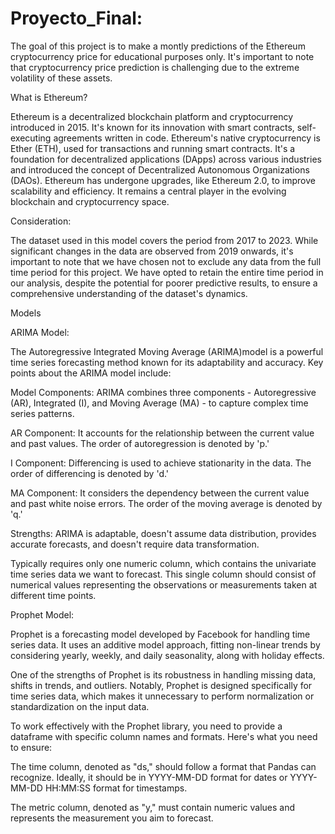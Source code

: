# Proyecto_Final:

The goal of this project is to make a montly predictions of the Ethereum cryptocurrency price for educational purposes only. It's important to note that cryptocurrency price prediction is challenging due to the extreme volatility of these assets.

What is Ethereum?

Ethereum is a decentralized blockchain platform and cryptocurrency introduced in 2015. It's known for its innovation with smart contracts, self-executing agreements written in code. Ethereum's native cryptocurrency is Ether (ETH), used for transactions and running smart contracts. It's a foundation for decentralized applications (DApps) across various industries and introduced the concept of Decentralized Autonomous Organizations (DAOs). Ethereum has undergone upgrades, like Ethereum 2.0, to improve scalability and efficiency. It remains a central player in the evolving blockchain and cryptocurrency space.

Consideration:

The dataset used in this model covers the period from 2017 to 2023. While significant changes in the data are observed from 2019 onwards, it's important to note that we have chosen not to exclude any data from the full time period for this project. We have opted to retain the entire time period in our analysis, despite the potential for poorer predictive results, to ensure a comprehensive understanding of the dataset's dynamics.

Models

ARIMA Model:

The Autoregressive Integrated Moving Average (ARIMA)model is a powerful time series forecasting method known for its adaptability and accuracy. Key points about the ARIMA model include:

Model Components: ARIMA combines three components - Autoregressive (AR), Integrated (I), and Moving Average (MA) - to capture complex time series patterns.

AR Component: It accounts for the relationship between the current value and past values. The order of autoregression is denoted by 'p.'

I Component: Differencing is used to achieve stationarity in the data. The order of differencing is denoted by 'd.'

MA Component: It considers the dependency between the current value and past white noise errors. The order of the moving average is denoted by 'q.'

Strengths: ARIMA is adaptable, doesn't assume data distribution, provides accurate forecasts, and doesn't require data transformation.

Typically requires only one numeric column, which contains the univariate time series data we want to forecast. This single column should consist of numerical values representing the observations or measurements taken at different time points.

Prophet Model:

Prophet is a forecasting model developed by Facebook for handling time series data. It uses an additive model approach, fitting non-linear trends by considering yearly, weekly, and daily seasonality, along with holiday effects.

One of the strengths of Prophet is its robustness in handling missing data, shifts in trends, and outliers. Notably, Prophet is designed specifically for time series data, which makes it unnecessary to perform normalization or standardization on the input data.

To work effectively with the Prophet library, you need to provide a dataframe with specific column names and formats. Here's what you need to ensure:

The time column, denoted as "ds," should follow a format that Pandas can recognize. Ideally, it should be in YYYY-MM-DD format for dates or YYYY-MM-DD HH:MM:SS format for timestamps.

The metric column, denoted as "y," must contain numeric values and represents the measurement you aim to forecast.

